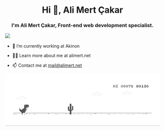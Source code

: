 <h1 align="center">Hi 👋, Ali Mert Çakar</h1>
<h3 align="center">I'm Ali Mert Çakar, Front-end web development specialist.</h3>


![](https://img.shields.io/badge/React-20232A?style=for-the-badge&logo=react&logoColor=61DAFB)


- 🔭 I’m currently working at Akinon

- 👨‍💻 Learn more about me at alimert.net

- 📫 Contact me at mail@alimert.net

![](https://raw.githubusercontent.com/alimertcakar/alimertcakar/master/dino.gif)
